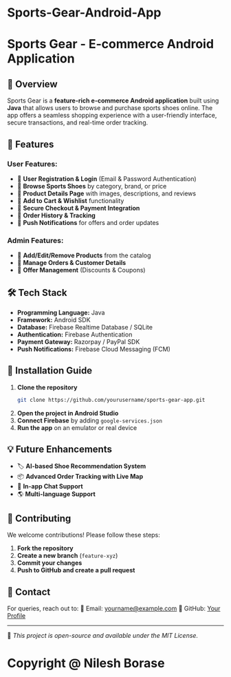 # Sports-Gear-Android-App

# Sports Gear - E-commerce Android Application

## 📌 Overview
Sports Gear is a **feature-rich e-commerce Android application** built using **Java** that allows users to browse and purchase sports shoes online. The app offers a seamless shopping experience with a user-friendly interface, secure transactions, and real-time order tracking.

## 🚀 Features
### User Features:
- 🔹 **User Registration & Login** (Email & Password Authentication)
- 🔹 **Browse Sports Shoes** by category, brand, or price
- 🔹 **Product Details Page** with images, descriptions, and reviews
- 🔹 **Add to Cart & Wishlist** functionality
- 🔹 **Secure Checkout & Payment Integration**
- 🔹 **Order History & Tracking**
- 🔹 **Push Notifications** for offers and order updates

### Admin Features:
- 🔹 **Add/Edit/Remove Products** from the catalog
- 🔹 **Manage Orders & Customer Details**
- 🔹 **Offer Management** (Discounts & Coupons)

## 🛠️ Tech Stack
- **Programming Language:** Java
- **Framework:** Android SDK
- **Database:** Firebase Realtime Database / SQLite
- **Authentication:** Firebase Authentication
- **Payment Gateway:** Razorpay / PayPal SDK
- **Push Notifications:** Firebase Cloud Messaging (FCM)


## 🔧 Installation Guide
1. **Clone the repository**
   ```bash
   git clone https://github.com/yourusername/sports-gear-app.git
   ```
2. **Open the project in Android Studio**
3. **Connect Firebase** by adding `google-services.json`
4. **Run the app** on an emulator or real device

## 💡 Future Enhancements
- 🏷️ **AI-based Shoe Recommendation System**
- 📦 **Advanced Order Tracking with Live Map**
- 💬 **In-app Chat Support**
- 🌎 **Multi-language Support**

## 🤝 Contributing
We welcome contributions! Please follow these steps:
1. **Fork the repository**
2. **Create a new branch** (`feature-xyz`)
3. **Commit your changes**
4. **Push to GitHub and create a pull request**

## 📩 Contact
For queries, reach out to:
📧 Email: yourname@example.com
🔗 GitHub: [Your Profile](https://github.com/borasenilesh828)

---

🔹 _This project is open-source and available under the MIT License._

# Copyright @ Nilesh Borase
